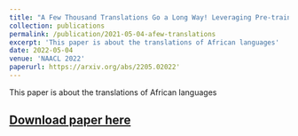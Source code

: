 ```yaml
---
title: "A Few Thousand Translations Go a Long Way! Leveraging Pre-trained Models for African News Translation"
collection: publications
permalink: /publication/2021-05-04-afew-translations
excerpt: 'This paper is about the translations of African languages'
date: 2022-05-04
venue: 'NAACL 2022'
paperurl: https://arxiv.org/abs/2205.02022'
---
```

This paper is about the translations of African languages

[Download paper here](https://arxiv.org/abs/2205.02022)
---
